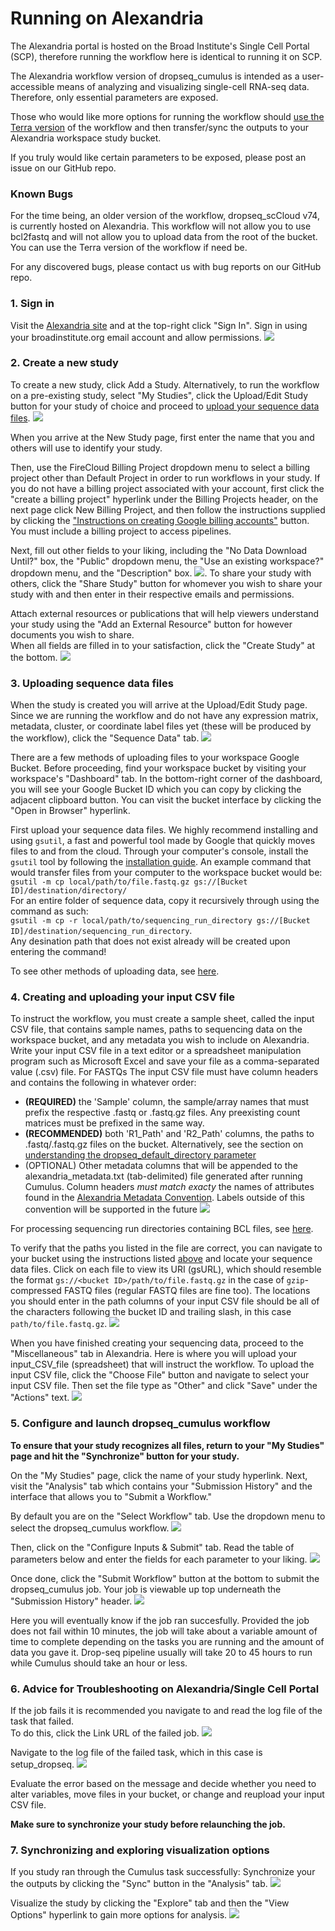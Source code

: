 # Running on Alexandria

The Alexandria portal is hosted on the Broad Institute's Single Cell Portal (SCP), therefore running the workflow here is identical to running it on SCP.
  
The Alexandria workflow version of dropseq_cumulus is intended as a user-accessible means of analyzing and visualizing single-cell RNA-seq data. Therefore, only essential parameters are exposed.  
  
Those who would like more options for running the workflow should [use the Terra version](https://alexandria-scrna-data-library.readthedocs.io/en/latest/terra/) of the workflow and then transfer/sync the outputs to your Alexandria workspace study bucket.  
  
If you truly would like certain parameters to be exposed, please post an issue on our GitHub repo.

### Known Bugs

For the time being, an older version of the workflow, dropseq_scCloud v74, is currently hosted on Alexandria. This workflow will not allow you to use bcl2fastq and will not allow you to upload data from the root of the bucket. You can use the Terra version of the workflow if need be.

For any discovered bugs, please contact us with bug reports on our GitHub repo.

### 1. Sign in
Visit the [Alexandria site](https://singlecell.broadinstitute.org/single_cell?scpbr=the-alexandria-project) and at the top-right click "Sign In". Sign in using your broadinstitute.org email account and allow permissions. ![](imgs/alexandria/sign_in.png)
  
### 2. Create a new study
To create a new study, click Add a Study. Alternatively, to run the workflow on a pre-existing study, select "My Studies", click the Upload/Edit Study button for your study of choice and proceed to [upload your sequence data files](https://alexandria-scrna-data-library.readthedocs.io/en/latest/alexandria/#3-uploading-sequence-data-files). ![](imgs/alexandria/add_study.png)
  
When you arrive at the New Study page, first enter the name that you and others will use to identify your study.  
  
Then, use the FireCloud Billing Project dropdown menu to select a billing project other than Default Project in order to run workflows in your study. If you do not have a billing project associated with your account, first click the "create a billing project" hyperlink under the Billing Projects header, on the next page click New Billing Project, and then follow the instructions supplied by clicking the ["Instructions on creating Google billing accounts"](https://software.broadinstitute.org/firecloud/documentation/article?id=9762) button. You must include a billing project to access pipelines.  
  
Next, fill out other fields to your liking, including the "No Data Download Until?" box, the "Public" dropdown menu, the "Use an existing workspace?" dropdown menu, and the "Description" box. ![](imgs/alexandria/new_study1.png). 
To share your study with others, click the "Share Study" button for whomever you wish to share your study with and then enter in their respective emails and permissions.  
  
Attach external resources or publications that will help viewers understand your study using the "Add an External Resource" button for however documents you wish to share.  
When all fields are filled in to your satisfaction, click the "Create Study" at the bottom. ![](imgs/alexandria/new_study2.png)
  
### 3. Uploading sequence data files
When the study is created you will arrive at the Upload/Edit Study page. Since we are running the workflow and do not have any expression matrix, metadata, cluster, or coordinate label files yet (these will be produced by the workflow), click the "Sequence Data" tab. ![](imgs/alexandria/sequence_data1.png)
  
There are a few methods of uploading files to your workspace Google Bucket. Before proceeding, find your workspace bucket by visiting your workspace's "Dashboard" tab. In the bottom-right corner of the dashboard, you will see your Google Bucket ID which you can copy by clicking the adjacent clipboard button. You can visit the bucket interface by clicking the "Open in Browser" hyperlink.
 
First upload your sequence data files. We highly recommend installing and using `gsutil`, a fast and powerful tool made by Google that quickly moves files to and from the cloud. Through your computer's console, install the `gsutil` tool by following the [installation guide](https://cloud.google.com/storage/docs/gsutil_install). An example command that would transfer files from your computer to the workspace bucket would be:  
`gsutil -m cp local/path/to/file.fastq.gz gs://[Bucket ID]/destination/directory/`  
For an entire folder of sequence data, copy it recursively through using the command as such:  
`gsutil -m cp -r local/path/to/sequencing_run_directory gs://[Bucket ID]/destination/sequencing_run_directory`.   
Any desination path that does not exist already will be created upon entering the command!
  
To see other methods of uploading data, see [here](https://alexandria-scrna-data-library.readthedocs.io/en/latest/data_upload/).  

### 4. Creating and uploading your input CSV file
  
To instruct the workflow, you must create a sample sheet, called the input CSV file, that contains sample names, paths to sequencing data on the workspace bucket, and any metadata you wish to include on Alexandria. Write your input CSV file in a text editor or a spreadsheet manipulation program such as Microsoft Excel and save your file as a comma-separated value (.csv) file. For FASTQs The input CSV file must have column headers and contains the following in whatever order:

* **(REQUIRED)** the 'Sample' column, the sample/array names that must prefix the respective .fastq or .fastq.gz files. Any preexisting count matrices must be prefixed in the same way.
* **(RECOMMENDED)** both 'R1_Path' and 'R2_Path' columns, the paths to .fastq/.fastq.gz files on the bucket. Alternatively, see the section on [understanding the dropseq_default_directory parameter](https://alexandria-scrna-data-library.readthedocs.io/en/latest/dropseq_cumulus/#Unde)  
* (OPTIONAL) Other metadata columns that will be appended to the alexandria_metadata.txt (tab-delimited) file generated after running Cumulus. Column headers _must match exacty_ the names of attributes found in the [Alexandria Metadata Convention](https://alexandria-scrna-data-library.readthedocs.io/en/latest/metadata/#the-alexandria-metadata-convention). Labels outside of this convention will be supported in the future ![](imgs/csv.png)
  
For processing sequencing run directories containing BCL files, see [here](https://alexandria-scrna-data-library.readthedocs.io/en/latest/dropseq_cumulus/#formatting-your-input_csv_file-for-bcl2fastq).
  
To verify that the paths you listed in the file are correct, you can navigate to your bucket using the instructions listed [above](https://alexandria-scrna-data-library.readthedocs.io/en/latest/alexandria/#3-add-your-sequence-data-and-input-csv-file) and locate your sequence data files. Click on each file to view its URI (gsURL), which should resemble the format `gs://<bucket ID>/path/to/file.fastq.gz` in the case of `gzip`-compressed FASTQ files (regular FASTQ files are fine too). The locations you should enter in the path columns of your input CSV file should be all of the characters following the bucket ID and trailing slash, in this case `path/to/file.fastq.gz`. ![](imgs/scp/bucket2.png)
  
When you have finished creating your sequencing data, proceed to the "Miscellaneous" tab in Alexandria. Here is where you will upload your input_CSV_file (spreadsheet) that will instruct the workflow. 
To upload the input CSV file, click the "Choose File" button and navigate to select your input CSV file. Then set the file type as "Other" and click "Save" under the "Actions" text. ![](imgs/alexandria/miscellaneous.png)
  
### 5. Configure and launch dropseq_cumulus workflow
**To ensure that your study recognizes all files, return to your "My Studies" page and hit the "Synchronize" button for your study.**
  
On the "My Studies" page, click the name of your study hyperlink. Next, visit the "Analysis" tab which contains your "Submission History" and the interface that allows you to "Submit a Workflow."  

By default you are on the "Select Workflow" tab. Use the dropdown menu to select the dropseq_cumulus workflow.
![](imgs/alexandria/analysis.png)

Then, click on the "Configure Inputs & Submit" tab. Read the table of parameters below and enter the fields for each parameter to your liking. ![](imgs/alexandria/configuration.png)
  
Once done, click the "Submit Workflow" button at the bottom to submit the dropseq_cumulus job. Your job is viewable up top underneath the "Submission History" header. ![](imgs/alexandria/submission_history.png)

Here you will eventually know if the job ran succesfully. Provided the job does not fail within 10 minutes, the job will take about a variable amount of time to complete depending on the tasks you are running and the amount of data you gave it. Drop-seq pipeline usually will take 20 to 45 hours to run while Cumulus should take an hour or less.

### 6. Advice for Troubleshooting on Alexandria/Single Cell Portal
If the job fails it is recommended you navigate to and read the log file of the task that failed.  
To do this, click the Link URL of the failed job. ![](imgs/alexandria/troubleshooting.png)
  
Navigate to the log file of the failed task, which in this case is setup_dropseq. ![](imgs/scp/fail2.png)

Evaluate the error based on the message and decide whether you need to alter variables, move files in your bucket, or change and reupload your input CSV file. 

**Make sure to synchronize your study before relaunching the job.**

### 7. Synchronizing and exploring visualization options
If you study ran through the Cumulus task successfully: 
Synchronize your the outputs by clicking the "Sync" button in the "Analysis" tab. 
![](imgs/alexandria/sync_outputs.png)
  
Visualize the study by clicking the "Explore" tab and then the "View Options" hyperlink to gain more options for analysis. ![](imgs/alexandria/visualization.png)
